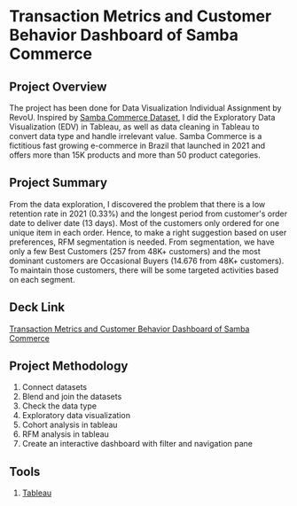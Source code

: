# Transaction Metrics and Customer Behavior Dashboard of Samba Commerce

## Project Overview
The project has been done for Data Visualization Individual Assignment by RevoU. Inspired by [Samba Commerce Dataset](https://docs.google.com/spreadsheets/d/1Bd7Afsw7KutUM-khimfnheSAehzWUpDxPL7i0WUvSDg/edit?usp=sharing), I did the Exploratory Data Visualization (EDV) in Tableau, as well as data cleaning in Tableau to convert data type and handle irrelevant value. Samba Commerce is a fictitious fast growing e-commerce in Brazil that launched in 2021 and offers more than 15K products and more than 50 product categories.

## Project Summary
From the data exploration, I discovered the problem that there is a low retention rate in 2021 (0.33%) and the longest period from customer's order date to deliver date (13 days). Most of the customers only ordered for one unique item in each order. Hence, to make a right suggestion based on user preferences, RFM segmentation is needed. From segmentation, we have only a few Best Customers (257 from 48K+ customers) and the most dominant customers are Occasional Buyers (14.676 from 48K+ customers). To maintain those customers, there will be some targeted activities based on each segment.

## Deck Link
[Transaction Metrics and Customer Behavior Dashboard of Samba Commerce](https://drive.google.com/file/d/1NFtvyv4QnLFOuXwiFU_E0kAi3j_eabnH/view)

## Project Methodology
1. Connect datasets
2. Blend and join the datasets
3. Check the data type
4. Exploratory data visualization
5. Cohort analysis in tableau
6. RFM analysis in tableau
7. Create an interactive dashboard with filter and navigation pane

## Tools
1. [Tableau](https://public.tableau.com/app/profile/mega.oceanna/viz/W10W11_Mega_Oceannaxxx/Intermediate)
